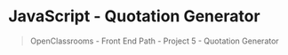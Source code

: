 # JavaScript - Quotation Generator
> OpenClassrooms - Front End Path - Project 5 - Quotation Generator